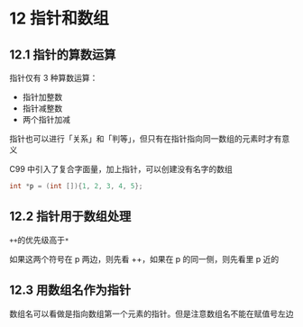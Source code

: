 # 12 指针和数组

## 12.1 指针的算数运算

指针仅有 3 种算数运算：

- 指针加整数
- 指针减整数
- 两个指针加减

指针也可以进行「关系」和「判等」，但只有在指针指向同一数组的元素时才有意义

C99 中引入了复合字面量，加上指针，可以创建没有名字的数组

```c
int *p = (int []){1, 2, 3, 4, 5};
```

## 12.2 指针用于数组处理

`++`的优先级高于`*`

如果这两个符号在 p 两边，则先看 ++，如果在 p 的同一侧，则先看里 p 近的

## 12.3 用数组名作为指针

数组名可以看做是指向数组第一个元素的指针。但是注意数组名不能在赋值号左边

